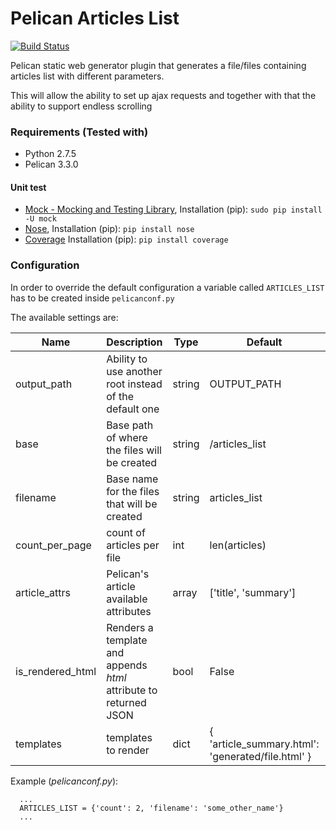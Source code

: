 Pelican Articles List
====================

[![Build Status](https://travis-ci.org/Shaked/articles_list.png)](https://travis-ci.org/Shaked/articles_list)

Pelican static web generator plugin that generates a file/files containing articles list with different parameters. 

This will allow the ability to set up ajax requests and together with that the ability to support endless scrolling 

### Requirements (Tested with)

- Python 2.7.5
- Pelican 3.3.0

#### Unit test
- [Mock - Mocking and Testing Library](http://www.voidspace.org.uk/python/mock/), Installation (pip): ```sudo pip install -U mock```
- [Nose](https://nose.readthedocs.org/en/latest/), Installation (pip): ```pip install nose```
- [Coverage](http://nedbatchelder.com/code/coverage/) Installation (pip): ```pip install coverage```

### Configuration

In order to override the default configuration a variable called ```ARTICLES_LIST``` has to be created inside ```pelicanconf.py```

The available settings are: 

| Name          | Description   | Type   | Default       | Example | 
| ------------- |---------------| -------|---------------|---------|
| output_path   | Ability to use another root instead of the default one | string | OUTPUT_PATH   |  "/path/to/output" |
| base          | Base path of where the files will be created      | string | /articles_list| "/list/of/articles" |
| filename      | Base name for the files that will be created      | string | articles_list |  "list" |
| count_per_page| count of articles per file | int    | len(articles) | 10 |
| article_attrs | Pelican's article available attributes | array  | ['title', 'summary'] | ['title'] |
| is_rendered_html | Renders a template and appends *html* attribute to returned JSON | bool | False | True |
| templates | templates to render | dict | { 'article_summary.html': 'generated/file.html' } | {'sum.html': 'generated/file.html' } |
  
Example (*pelicanconf.py*):

```
  ... 
  ARTICLES_LIST = {'count': 2, 'filename': 'some_other_name'}
  ...
```
